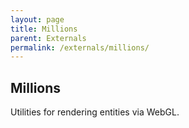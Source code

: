 ```yaml
---
layout: page
title: Millions
parent: Externals
permalink: /externals/millions/
---
```


## Millions

Utilities for rendering entities via WebGL.
